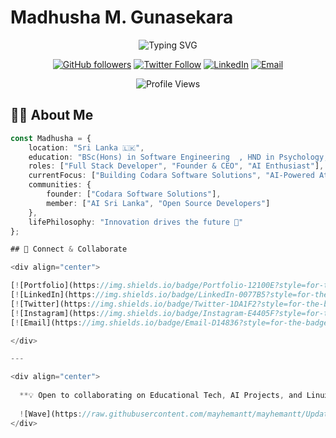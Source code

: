 # Madhusha M. Gunasekara

<div align="center">
  
  ![Typing SVG](https://readme-typing-svg.herokuapp.com?font=Fira+Code&duration=3000&pause=1000&color=3ABFEF&center=true&vCenter=true&width=435&lines=Software+Engineer;Full+Stack+Developer;AI+Enthusiast;Founder+of+Codara+Software+Solutions)

  [![GitHub followers](https://img.shields.io/github/followers/MadhushaMG?label=Follow&style=social)](https://github.com/MadhushaMG)
  [![Twitter Follow](https://img.shields.io/twitter/follow/gunasekare_m?style=social)](https://x.com/gunasekare_m)
  [![LinkedIn](https://img.shields.io/badge/-LinkedIn-0077B5?style=flat&logo=linkedin&logoColor=white)](https://www.linkedin.com/in/madhusha-gunasekara/)
  [![Email](https://img.shields.io/badge/-Email-D14836?style=flat&logo=gmail&logoColor=white)](mailto:madhushamalsara@gmail.com)
  
  <img src="https://komarev.com/ghpvc/?username=MadhushaMG&color=3ABFEF&style=flat-square&label=Profile+Views" alt="Profile Views" />
</div>

## 👨‍💻 About Me

```typescript
const Madhusha = {
    location: "Sri Lanka 🇱🇰",
    education: "BSc(Hons) in Software Engineering  , HND in Psychology, Dip in Child Counselling, Dip in ICT  ",
    roles: ["Full Stack Developer", "Founder & CEO", "AI Enthusiast"],
    currentFocus: ["Building Codara Software Solutions", "AI-Powered Attendance Systems", "Resume Builder App"],
    communities: {
        founder: ["Codara Software Solutions"],
        member: ["AI Sri Lanka", "Open Source Developers"]
    },
    lifePhilosophy: "Innovation drives the future 🚀"
};

## 🤝 Connect & Collaborate

<div align="center">

[![Portfolio](https://img.shields.io/badge/Portfolio-12100E?style=for-the-badge&logo=google-chrome&logoColor=white)](https://kdj.lk)
[![LinkedIn](https://img.shields.io/badge/LinkedIn-0077B5?style=for-the-badge&logo=linkedin&logoColor=white)](https://www.linkedin.com/in/kdjayakody/)
[![Twitter](https://img.shields.io/badge/Twitter-1DA1F2?style=for-the-badge&logo=twitter&logoColor=white)](https://twitter.com/kdjayakody)
[![Instagram](https://img.shields.io/badge/Instagram-E4405F?style=for-the-badge&logo=instagram&logoColor=white)](https://www.instagram.com/kdjayakody/)
[![Email](https://img.shields.io/badge/Email-D14836?style=for-the-badge&logo=gmail&logoColor=white)](mailto:kdj@kdj.lk)

</div>

---

<div align="center">
  
  **💡 Open to collaborating on Educational Tech, AI Projects, and Linux Tools!**
  
  ![Wave](https://raw.githubusercontent.com/mayhemantt/mayhemantt/Update/svg/Bottom.svg)
</div>
